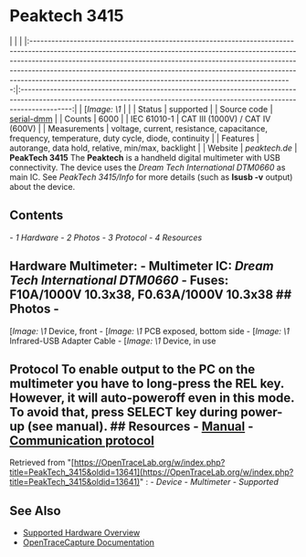 # Peaktech 3415
| | | |:-----------------------------------------------------------------------------------------------------------------------------------------------------------------------------------------------------------------------------------------------------------------------------------------------------------------------------------------------------------------------------------------------:|:--------------------------------------------------------------------------------------------------------------------------------------------------------------------------:| | [*Image: \1* | | | Status | supported | | Source code | [serial-dmm](http://github.com/OpenTraceLab/?p=OpenTraceCapture.git;a=tree;f=src/hardware/serial-dmm) | | Counts | 6000 | | IEC 61010-1 | CAT III (1000V) / CAT IV (600V) | | Measurements | voltage, current, resistance, capacitance, frequency, temperature, duty cycle, diode, continuity | | Features | autorange, data hold, relative, min/max, backlight | | Website | *peaktech.de* | **PeakTech 3415** The **Peaktech** is a handheld digital multimeter with USB connectivity. The device uses the *Dream Tech International DTM0660* as main IC. See *PeakTech 3415/Info* for more details (such as **lsusb -v** output) about the device.
## Contents
\- *1 Hardware* \- *2 Photos* \- *3 Protocol* \- *4 Resources*
## Hardware **Multimeter:** \- **Multimeter IC**: *Dream Tech International DTM0660* \- **Fuses**: F10A/1000V 10.3x38, F0.63A/1000V 10.3x38 ## Photos \-
[*Image: \1*
Device, front
\-
[*Image: \1*
PCB exposed, bottom side
\-
[*Image: \1*
Infrared-USB Adapter Cable
\-
[*Image: \1*
Device, in use
## Protocol To enable output to the PC on the multimeter you have to long-press the **REL** key. However, it will auto-poweroff even in this mode. To avoid that, press **SELECT** key during power-up (see manual). ## Resources \- [Manual](https://www.peaktech.de/tl_files/downloads/3001%20-%204000/PeakTech_3415%20USB.pdf) \- [Communication protocol](https://www.peaktech.de/tl_files/downloads/Schnittstellenprotokolle/Communication_protocols_all_DMM_2017-12-27.pdf)
Retrieved from "[https://OpenTraceLab.org/w/index.php?title=PeakTech_3415&oldid=13641](https://OpenTraceLab.org/w/index.php?title=PeakTech_3415&oldid=13641)"
: \- *Device* \- *Multimeter* \- *Supported*
## See Also
- [Supported Hardware Overview](../supported-hardware.md)
- [OpenTraceCapture Documentation](../../opentracecapture/overview.md)
